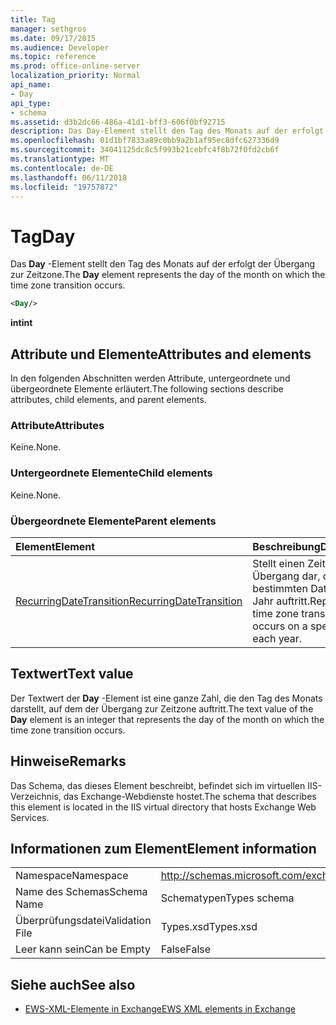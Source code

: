 ```yaml
---
title: Tag
manager: sethgros
ms.date: 09/17/2015
ms.audience: Developer
ms.topic: reference
ms.prod: office-online-server
localization_priority: Normal
api_name:
- Day
api_type:
- schema
ms.assetid: d3b2dc66-486a-41d1-bff3-606f0bf92715
description: Das Day-Element stellt den Tag des Monats auf der erfolgt der Übergang zur Zeitzone.
ms.openlocfilehash: 01d1bf7833a89c0bb9a2b1af95ec8dfc627336d9
ms.sourcegitcommit: 34041125dc8c5f993b21cebfc4f8b72f0fd2cb6f
ms.translationtype: MT
ms.contentlocale: de-DE
ms.lasthandoff: 06/11/2018
ms.locfileid: "19757872"
---
```

# <a name="day"></a><span data-ttu-id="c2d20-103">Tag</span><span class="sxs-lookup"><span data-stu-id="c2d20-103">Day</span></span>

<span data-ttu-id="c2d20-104">Das **Day** -Element stellt den Tag des Monats auf der erfolgt der Übergang zur Zeitzone.</span><span class="sxs-lookup"><span data-stu-id="c2d20-104">The **Day** element represents the day of the month on which the time zone transition occurs.</span></span> 
  
```xml
<Day/>
```

<span data-ttu-id="c2d20-105">**int**</span><span class="sxs-lookup"><span data-stu-id="c2d20-105">**int**</span></span>

## <a name="attributes-and-elements"></a><span data-ttu-id="c2d20-106">Attribute und Elemente</span><span class="sxs-lookup"><span data-stu-id="c2d20-106">Attributes and elements</span></span>

<span data-ttu-id="c2d20-107">In den folgenden Abschnitten werden Attribute, untergeordnete und übergeordnete Elemente erläutert.</span><span class="sxs-lookup"><span data-stu-id="c2d20-107">The following sections describe attributes, child elements, and parent elements.</span></span>
  
### <a name="attributes"></a><span data-ttu-id="c2d20-108">Attribute</span><span class="sxs-lookup"><span data-stu-id="c2d20-108">Attributes</span></span>

<span data-ttu-id="c2d20-109">Keine.</span><span class="sxs-lookup"><span data-stu-id="c2d20-109">None.</span></span>
  
### <a name="child-elements"></a><span data-ttu-id="c2d20-110">Untergeordnete Elemente</span><span class="sxs-lookup"><span data-stu-id="c2d20-110">Child elements</span></span>

<span data-ttu-id="c2d20-111">Keine.</span><span class="sxs-lookup"><span data-stu-id="c2d20-111">None.</span></span>
  
### <a name="parent-elements"></a><span data-ttu-id="c2d20-112">Übergeordnete Elemente</span><span class="sxs-lookup"><span data-stu-id="c2d20-112">Parent elements</span></span>

|<span data-ttu-id="c2d20-113">**Element**</span><span class="sxs-lookup"><span data-stu-id="c2d20-113">**Element**</span></span>|<span data-ttu-id="c2d20-114">**Beschreibung**</span><span class="sxs-lookup"><span data-stu-id="c2d20-114">**Description**</span></span>|
|:-----|:-----|
|[<span data-ttu-id="c2d20-115">RecurringDateTransition</span><span class="sxs-lookup"><span data-stu-id="c2d20-115">RecurringDateTransition</span></span>](recurringdatetransition.md) <br/> |<span data-ttu-id="c2d20-116">Stellt einen Zeitzone Übergang dar, der einem bestimmten Datum pro Jahr auftritt.</span><span class="sxs-lookup"><span data-stu-id="c2d20-116">Represents a time zone transition that occurs on a specific date each year.</span></span>  <br/> |
   
## <a name="text-value"></a><span data-ttu-id="c2d20-117">Textwert</span><span class="sxs-lookup"><span data-stu-id="c2d20-117">Text value</span></span>

<span data-ttu-id="c2d20-118">Der Textwert der **Day** -Element ist eine ganze Zahl, die den Tag des Monats darstellt, auf dem der Übergang zur Zeitzone auftritt.</span><span class="sxs-lookup"><span data-stu-id="c2d20-118">The text value of the **Day** element is an integer that represents the day of the month on which the time zone transition occurs.</span></span> 
  
## <a name="remarks"></a><span data-ttu-id="c2d20-119">Hinweise</span><span class="sxs-lookup"><span data-stu-id="c2d20-119">Remarks</span></span>

<span data-ttu-id="c2d20-120">Das Schema, das dieses Element beschreibt, befindet sich im virtuellen IIS-Verzeichnis, das Exchange-Webdienste hostet.</span><span class="sxs-lookup"><span data-stu-id="c2d20-120">The schema that describes this element is located in the IIS virtual directory that hosts Exchange Web Services.</span></span>
  
## <a name="element-information"></a><span data-ttu-id="c2d20-121">Informationen zum Element</span><span class="sxs-lookup"><span data-stu-id="c2d20-121">Element information</span></span>

|||
|:-----|:-----|
|<span data-ttu-id="c2d20-122">Namespace</span><span class="sxs-lookup"><span data-stu-id="c2d20-122">Namespace</span></span>  <br/> |http://schemas.microsoft.com/exchange/services/2006/types  <br/> |
|<span data-ttu-id="c2d20-123">Name des Schemas</span><span class="sxs-lookup"><span data-stu-id="c2d20-123">Schema Name</span></span>  <br/> |<span data-ttu-id="c2d20-124">Schematypen</span><span class="sxs-lookup"><span data-stu-id="c2d20-124">Types schema</span></span>  <br/> |
|<span data-ttu-id="c2d20-125">Überprüfungsdatei</span><span class="sxs-lookup"><span data-stu-id="c2d20-125">Validation File</span></span>  <br/> |<span data-ttu-id="c2d20-126">Types.xsd</span><span class="sxs-lookup"><span data-stu-id="c2d20-126">Types.xsd</span></span>  <br/> |
|<span data-ttu-id="c2d20-127">Leer kann sein</span><span class="sxs-lookup"><span data-stu-id="c2d20-127">Can be Empty</span></span>  <br/> |<span data-ttu-id="c2d20-128">False</span><span class="sxs-lookup"><span data-stu-id="c2d20-128">False</span></span>  <br/> |
   
## <a name="see-also"></a><span data-ttu-id="c2d20-129">Siehe auch</span><span class="sxs-lookup"><span data-stu-id="c2d20-129">See also</span></span>

- [<span data-ttu-id="c2d20-130">EWS-XML-Elemente in Exchange</span><span class="sxs-lookup"><span data-stu-id="c2d20-130">EWS XML elements in Exchange</span></span>](ews-xml-elements-in-exchange.md)

